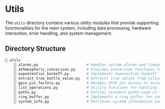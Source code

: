 # Utils

The `utils` directory contains various utility modules that provide supporting functionalities for the main system, including data processing, hardware interaction, error handling, and system management.

## Directory Structure

```bash
📁 utils
    📄 alarms.py                      # Handles system alarms and timeout management
    📄 athmospheric_conversion.py     # Provides conversion functions for atmospheric parameters
    📄 expontential_backoff.py        # Implements exponential backoff for error handling
    📄 extract_true_bottle_value.py   # Extracts true values from cylinder measurement log
    📄 gpio_pin_factory.py            # Manages GPIO pin access to avoid conflicts
    📄 list_operations.py             # Utility functions for handling lists
    📄 paths.py                       # Defines standard paths used in the system
    📄 ring_buffer.py                 # Implements a ring buffer for sensor data storage
    📄 system_info.py                 # Retrieves system information such as CPU usage, memory, and uptime
```
